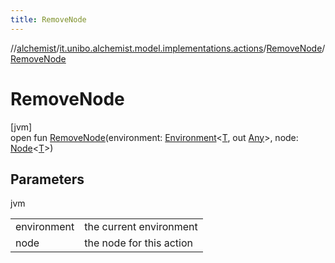 ```yaml
---
title: RemoveNode
---
```

//[alchemist](../../../index.html)/[it.unibo.alchemist.model.implementations.actions](../index.html)/[RemoveNode](index.html)/[RemoveNode](-remove-node.html)



# RemoveNode



[jvm]\
open fun [RemoveNode](-remove-node.html)(environment: [Environment](../../it.unibo.alchemist.model.interfaces/-environment/index.html)<[T](../../it.unibo.alchemist.model.implementations.layers/-uniform-layer/index.html), out [Any](https://kotlinlang.org/api/latest/jvm/stdlib/kotlin/-any/index.html)>, node: [Node](../../it.unibo.alchemist.model.interfaces/-node/index.html)<[T](../../it.unibo.alchemist.model.implementations.layers/-uniform-layer/index.html)>)



## Parameters


jvm

| | |
|---|---|
| environment | the current environment |
| node | the node for this action |




